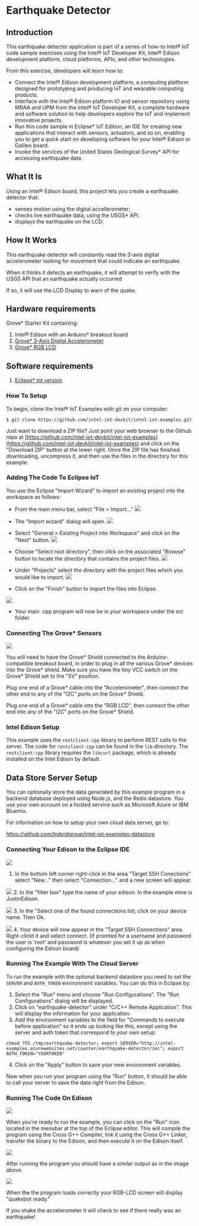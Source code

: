 # Earthquake Detector

## Introduction

This earthquake detector application is part of a series of how-to Intel® IoT code sample exercises using the Intel® IoT Developer Kit, Intel® Edison development platform, cloud platforms, APIs, and other technologies.

From this exercise, developers will learn how to:
- Connect the Intel® Edison development platform, a computing platform designed for prototyping and producing IoT and wearable computing products.
- Interface with the Intel® Edison platform IO and sensor repository using MRAA and UPM from the Intel® IoT Developer Kit, a complete hardware and software solution to help developers explore the IoT and implement innovative projects.
- Run this code sample in Eclipse* IoT Edition, an IDE for creating new applications that interact with sensors, actuators, and so on, enabling you to get a quick start on developing software for your Intel® Edison or Galileo board.
- Invoke the services of the United States Geological Survey* API for accessing earthquake data.

## What It Is

Using an Intel® Edison board, this project lets you create a earthquake detector that:
- senses motion using the digital accellerometer;
- checks live earthquake data, using the USGS* API.
- displays the earthquake on the LCD;

## How It Works

This earthquake detector will constantly read the 3-axis digital accelerometer looking for movement that could indicate an earthquake.

When it thinks it detects an earthquake, it will attempt to verify with the USGS API that an earthquake actually occurred

If so, it will use the LCD Display to warn of the quake.

## Hardware requirements

Grove* Starter Kit containing:

1. Intel® Edison with an Arduino* breakout board
2. [Grove* 3-Axis Digital Accelerometer](http://iotdk.intel.com/docs/master/upm/node/classes/mma7660.html)
3. [Grove* RGB LCD](http://iotdk.intel.com/docs/master/upm/node/classes/jhd1313m1.html)

## Software requirements

1. [Eclipse* Iot version](https://software.intel.com/en-us/eclipse-getting-started-guide)

### How To Setup

To begin, clone the Intel® IoT Examples with git on your computer:

    $ git clone https://github.com/intel-iot-devkit/intel-iot-examples.git

Just want to download a ZIP file? Just point your web browser to the Github repo at [https://github.com/intel-iot-devkit/intel-iot-examples](https://github.com/intel-iot-devkit/intel-iot-examples)
and click on the "Download ZIP" button at the lower right. Once the ZIP file has finished downloading, uncompress it, and then use the files in the directory for this example.

### Adding The Code To Eclipse IoT

You use the Eclipse "Import Wizard" to import an existing project into the workspace as follows:

- From the main menu bar, select "File > Import..."
![](./../../../images/cpp/cpp-eclipse-menu.png)

- The "Import wizard" dialog will open.
![](./../../../images/cpp/cpp-eclipse-menu-select-epiw.png)

- Select "General > Existing Project into Workspace" and click on the "Next" button.
![](./../../../images/cpp/cpp-eclipse-menue-epiw-rootdir.png)

- Choose "Select root directory", then click on the associated "Browse" button to locate the directory that contains the project files.
![](./../../../images/cpp/cpp-eclipse-menu-select-rootdir.png)

- Under "Projects" select the directory with the project files which you would like to import.
![](./../../../images/cpp/cpp-eclipse-menue-epiw-rootdir.png)
- Click on the "Finish" button to import the files into Eclipse.

![](./../../../images/cpp/cpp-eclipse-menu-src-loc.png)
- Your main .cpp program will now be in your workspace under the src folder.

### Connecting The Grove* Sensors

![](./../../../images/js/earthquake-detector.jpg)

You will need to have the Grove* Shield connected to the Arduino-compatible breakout board, in order to plug in all the various Grove* devices into the Grove* shield. Make sure you have the tiny VCC switch on the Grove* Shield set to the "5V" position.

Plug one end of a Grove* cable into the "Accelerometer", then connect the other end to any of the "I2C" ports on the Grove* Shield.

Plug one end of a Grove* cable into the "RGB LCD", then connect the other end into any of the "I2C" ports on the Grove* Shield.

### Intel Edison Setup

This example uses the `restclient-cpp` library to perform REST calls to the server. The code for `restclient-cpp` can be found in the `lib` directory. The `restclient-cpp` library requires the `libcurl` package, which is already installed on the Intel Edison by default.

## Data Store Server Setup

You can optionally store the data generated by this example program in a backend database deployed using Node.js, and the Redis datastore. You use your own account on a hosted service such as Microsoft Azure or IBM Bluemix.

For information on how to setup your own cloud data server, go to:

https://github.com/hybridgroup/intel-iot-examples-datastore

### Connecting Your Edison to the Eclipse IDE

![](./../../../images/cpp/cpp-connection-eclipse-ide-win.png)
1. In the bottom left corner right-click in the area "Target SSH Conections" select "New..." then select "Connection..." and a new screen will appear.

![](./../../../images/cpp/cpp-connection-eclipse-ide-win2.png)
2. In the "filter box" type the name of your edison. In the example mine is JustinEdison.

![](./../../../images/cpp/cpp-connection-eclipse-ide-win3.png)
3. In the "Select one of the found connections list; click on your device name. Then Ok.

![](./../../../images/cpp/cpp-connection-eclipse-ide-win4.png)
4. Your device will now appear in the "Target SSH Connections" area. Right-clickt it and select connect.
(If promted for a username and password the user is 'root' and password is whatever you set it up as when configuring the Edison board)

### Running The Example With The Cloud Server

To run the example with the optional backend datastore you need to set the `SERVER` and `AUTH_TOKEN` environment variables. You can do this in Eclipse by:

1. Select the "Run" menu and choose "Run Configurations". The "Run Configurations" dialog will be displayed.
2. Click on "earthquake-detector" under "C/C++ Remote Application". This will display the information for your application.
3. Add the environment variables to the field for "Commands to execute before application" so it ends up looking like this, except using the server and auth token that correspond to your own setup:

```
chmod 755 /tmp/earthquake-detector; export SERVER="http://intel-examples.azurewebsites.net/counter/earthquake-detector/inc"; export AUTH_TOKEN="YOURTOKEN"
```

4. Click on the "Apply" button to save your new environment variables.

Now when you run your program using the "Run" button, it should be able to call your server to save the data right from the Edison.

### Running The Code On Edison

![](./../../../images/cpp/cpp-run-eclipse.png)

When you're ready to run the example, you can click on the "Run" icon located in the menubar at the top of the Eclipse editor.
This will compile the program using the Cross G++ Compiler, link it using the Cross G++ Linker, transfer the binary to the Edison, and then execute it on the Edison itself.

![](./../../../images/cpp/cpp-run-eclipse-successful-build.png)

After running the program you should have a similar output as in the image above.

![](./../../../images/cpp/cpp-run-eclipse-successful-output.png)

When the the program loads correctly your RGB-LCD screen will display "quakebot ready."

If you shake the accelerometer it will check to see if there really was an earthquake!
